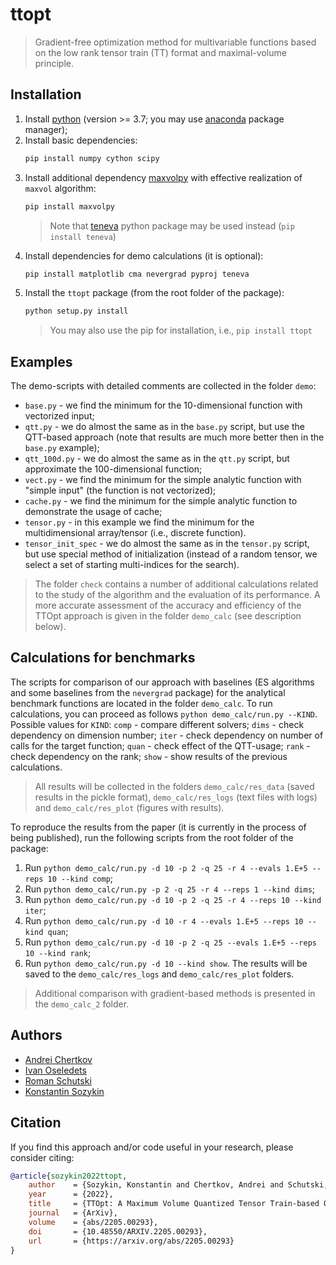 # ttopt

> Gradient-free optimization method for multivariable functions based on the low rank tensor train (TT) format and maximal-volume principle.


## Installation

1. Install [python](https://www.python.org) (version >= 3.7; you may use [anaconda](https://www.anaconda.com) package manager);
2. Install basic dependencies:
    ```bash
    pip install numpy cython scipy
    ```
3. Install additional dependency [maxvolpy](https://bitbucket.org/muxas/maxvolpy/src/master/) with effective realization of `maxvol` algorithm:
    ```bash
    pip install maxvolpy
    ```
    > Note that [teneva](https://github.com/AndreiChertkov/teneva) python package may be used instead (`pip install teneva`)
4. Install dependencies for demo calculations (it is optional):
    ```bash
    pip install matplotlib cma nevergrad pyproj teneva
    ```
5. Install the `ttopt` package (from the root folder of the package):
    ```bash
    python setup.py install
    ```
    > You may also use the pip for installation, i.e., `pip install ttopt`


## Examples

The demo-scripts with detailed comments are collected in the folder `demo`:

- `base.py` - we find the minimum for the 10-dimensional function with vectorized input;
- `qtt.py` - we do almost the same as in the `base.py` script, but use the QTT-based approach (note that results are much more better then in the `base.py` example);
- `qtt_100d.py` - we do almost the same as in the `qtt.py` script, but approximate the 100-dimensional function;
- `vect.py` - we find the minimum for the simple analytic function with "simple input" (the function is not vectorized);
- `cache.py` - we find the minimum for the simple analytic function to demonstrate the usage of cache;
- `tensor.py` - in this example we find the minimum for the multidimensional array/tensor (i.e., discrete function).
- `tensor_init_spec` - we do almost the same as in the `tensor.py` script, but use special method of initialization (instead of a random tensor, we select a set of starting multi-indices for the search).

> The folder `check` contains a number of additional calculations related to the study of the algorithm and the evaluation of its performance. A more accurate assessment of the accuracy and efficiency of the TTOpt approach is given in the folder `demo_calc` (see description below).


## Calculations for benchmarks

The scripts for comparison of our approach with baselines (ES algorithms and some baselines from the `nevergrad` package) for the analytical benchmark functions are located in the folder `demo_calc`. To run calculations, you can proceed as follows `python demo_calc/run.py --KIND`. Possible values for `KIND`: `comp` - compare different solvers; `dims` - check dependency on dimension number; `iter` - check dependency on number of calls for the target function; `quan` - check effect of the QTT-usage; `rank` - check dependency on the rank; `show` - show results of the previous calculations.

> All results will be collected in the folders `demo_calc/res_data` (saved results in the pickle format), `demo_calc/res_logs` (text files with logs) and `demo_calc/res_plot` (figures with results).

To reproduce the results from the paper (it is currently in the process of being published), run the following scripts from the root folder of the package:
1. Run `python demo_calc/run.py -d 10 -p 2 -q 25 -r 4 --evals 1.E+5 --reps 10 --kind comp`;
2. Run `python demo_calc/run.py -p 2 -q 25 -r 4 --reps 1 --kind dims`;
3. Run `python demo_calc/run.py -d 10 -p 2 -q 25 -r 4 --reps 10 --kind iter`;
4. Run `python demo_calc/run.py -d 10 -r 4 --evals 1.E+5 --reps 10 --kind quan`;
5. Run `python demo_calc/run.py -d 10 -p 2 -q 25 --evals 1.E+5 --reps 10 --kind rank`;
6. Run `python demo_calc/run.py -d 10 --kind show`. The results will be saved to the `demo_calc/res_logs` and `demo_calc/res_plot` folders.

> Additional comparison with gradient-based methods is presented in the `demo_calc_2` folder.

## Authors

- [Andrei Chertkov](https://github.com/AndreiChertkov)
- [Ivan Oseledets](https://github.com/oseledets)
- [Roman Schutski](https://github.com/Qbit-)
- [Konstantin Sozykin](https://github.com/gogolgrind)


## Citation

If you find this approach and/or code useful in your research, please consider citing:

```bibtex
@article{sozykin2022ttopt,
    author    = {Sozykin, Konstantin and Chertkov, Andrei and Schutski, Roman and Phan, Anh-Huy and Cichocki, Andrzej and Oseledets, Ivan},
    year      = {2022},
    title     = {TTOpt: A Maximum Volume Quantized Tensor Train-based Optimization and its Application to Reinforcement Learning},
    journal   = {ArXiv},
    volume    = {abs/2205.00293},
    doi       = {10.48550/ARXIV.2205.00293},
    url       = {https://arxiv.org/abs/2205.00293}
}
```
